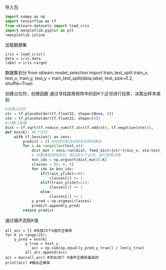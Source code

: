 导入包

```python
import numpy as np
import tensorflow as tf
from sklearn.datasets import load_iris
import matplotlib.pyplot as plt
%matplotlib inline
```
加载数据集

	iris = load_iris()
	data = iris.data
	label = iris.target

数据集划分
	from sklearn.model_selection import train_test_split
	train_x, test_x, train_y, test_y = train_test_split(data,label,
                                                    	test_size=0.2,
                                                    	shuffle=True)

创建占位符，创建函数 通过寻找距离矩阵中的前K个近邻进行投票，决策出样本类别

```python
#设置占位符
xtr = tf.placeholder(tf.float32, shape=[None, 4])
xte = tf.placeholder(tf.float32, shape=[4])
#计算L1距离
dist = tf.sqrt(tf.reduce_sum(tf.abs(tf.add(xtr, tf.negative(xte))), 		 reduction_indices=1))
def knn(K): #K个近邻
    with tf.Session() as sess:
        predict = [] #存放所有测试样本的预测类别
        for i in range(len(test_x)):
            dist_mat = sess.run(dist, feed_dict={xtr:train_x, xte:test_x[i]})  
            # 将距离矩阵排序后，取出前Ｋ个近邻，进行投票决策
            knn_idx = np.argsort(dist_mat)[:K]       
            classes = [0, 0, 0]
            for idx in knn_idx:
                if(train_y[idx]==0):
                    classes[0] += 1
                elif(train_y[idx]==1):
                    classes[1] += 1
                else:
                    classes[2] += 1
            y_pred = np.argmax(classes)
            predict.append(y_pred)
        return predict
```
通过循环选取K值

	all_acc = [] #存放25个k值的正确率
	for K in range(25):
		y_pred = knn(K)
	   		 y_true = test_y
	    		acc = np.sum(np.equal(y_pred,y_true)) / len(y_true)
	   		 all_acc.append(acc)
	acc = max(all_acc) #求出20个 K值中正确率最高的
	print(acc) #输出正确率